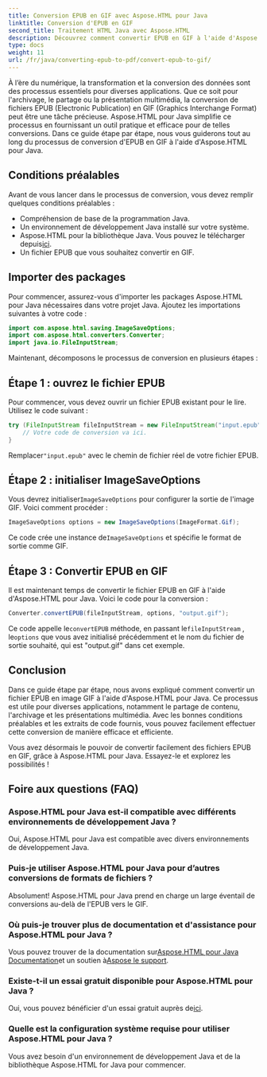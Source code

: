 ```yaml
---
title: Conversion EPUB en GIF avec Aspose.HTML pour Java
linktitle: Conversion d'EPUB en GIF
second_title: Traitement HTML Java avec Aspose.HTML
description: Découvrez comment convertir EPUB en GIF à l'aide d'Aspose.HTML pour Java. Processus de conversion simple et efficace pour tous vos besoins multimédia.
type: docs
weight: 11
url: /fr/java/converting-epub-to-pdf/convert-epub-to-gif/
---
```


À l’ère du numérique, la transformation et la conversion des données sont des processus essentiels pour diverses applications. Que ce soit pour l'archivage, le partage ou la présentation multimédia, la conversion de fichiers EPUB (Electronic Publication) en GIF (Graphics Interchange Format) peut être une tâche précieuse. Aspose.HTML pour Java simplifie ce processus en fournissant un outil pratique et efficace pour de telles conversions. Dans ce guide étape par étape, nous vous guiderons tout au long du processus de conversion d'EPUB en GIF à l'aide d'Aspose.HTML pour Java.

## Conditions préalables

Avant de vous lancer dans le processus de conversion, vous devez remplir quelques conditions préalables :

- Compréhension de base de la programmation Java.
- Un environnement de développement Java installé sur votre système.
-  Aspose.HTML pour la bibliothèque Java. Vous pouvez le télécharger depuis[ici](https://releases.aspose.com/html/java/).
- Un fichier EPUB que vous souhaitez convertir en GIF.

## Importer des packages

Pour commencer, assurez-vous d'importer les packages Aspose.HTML pour Java nécessaires dans votre projet Java. Ajoutez les importations suivantes à votre code :

```java
import com.aspose.html.saving.ImageSaveOptions;
import com.aspose.html.converters.Converter;
import java.io.FileInputStream;
```

Maintenant, décomposons le processus de conversion en plusieurs étapes :

## Étape 1 : ouvrez le fichier EPUB

Pour commencer, vous devez ouvrir un fichier EPUB existant pour le lire. Utilisez le code suivant :

```java
try (FileInputStream fileInputStream = new FileInputStream("input.epub")) {
    // Votre code de conversion va ici.
}
```

 Remplacer`"input.epub"` avec le chemin de fichier réel de votre fichier EPUB.

## Étape 2 : initialiser ImageSaveOptions

 Vous devrez initialiser`ImageSaveOptions` pour configurer la sortie de l'image GIF. Voici comment procéder :

```java
ImageSaveOptions options = new ImageSaveOptions(ImageFormat.Gif);
```

 Ce code crée une instance de`ImageSaveOptions` et spécifie le format de sortie comme GIF.

## Étape 3 : Convertir EPUB en GIF

Il est maintenant temps de convertir le fichier EPUB en GIF à l'aide d'Aspose.HTML pour Java. Voici le code pour la conversion :

```java
Converter.convertEPUB(fileInputStream, options, "output.gif");
```

 Ce code appelle le`convertEPUB` méthode, en passant le`fileInputStream` , le`options` que vous avez initialisé précédemment et le nom du fichier de sortie souhaité, qui est "output.gif" dans cet exemple. 

## Conclusion

Dans ce guide étape par étape, nous avons expliqué comment convertir un fichier EPUB en image GIF à l'aide d'Aspose.HTML pour Java. Ce processus est utile pour diverses applications, notamment le partage de contenu, l'archivage et les présentations multimédia. Avec les bonnes conditions préalables et les extraits de code fournis, vous pouvez facilement effectuer cette conversion de manière efficace et efficiente.

Vous avez désormais le pouvoir de convertir facilement des fichiers EPUB en GIF, grâce à Aspose.HTML pour Java. Essayez-le et explorez les possibilités !

## Foire aux questions (FAQ)

### Aspose.HTML pour Java est-il compatible avec différents environnements de développement Java ?
Oui, Aspose.HTML pour Java est compatible avec divers environnements de développement Java.

### Puis-je utiliser Aspose.HTML pour Java pour d’autres conversions de formats de fichiers ?
Absolument! Aspose.HTML pour Java prend en charge un large éventail de conversions au-delà de l'EPUB vers le GIF.

### Où puis-je trouver plus de documentation et d'assistance pour Aspose.HTML pour Java ?
 Vous pouvez trouver de la documentation sur[Aspose.HTML pour Java Documentation](https://reference.aspose.com/html/java/)et un soutien à[Aspose le support](https://forum.aspose.com/).

### Existe-t-il un essai gratuit disponible pour Aspose.HTML pour Java ?
 Oui, vous pouvez bénéficier d'un essai gratuit auprès de[ici](https://releases.aspose.com/).

### Quelle est la configuration système requise pour utiliser Aspose.HTML pour Java ?
Vous avez besoin d'un environnement de développement Java et de la bibliothèque Aspose.HTML for Java pour commencer.